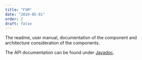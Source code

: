 ```yaml
---
title: "FSM"
date: "2019-05-01"
order: 2
draft: false
---
```


The readme, user manual, documentation of the component and architecture consideration of the components.

The API documentation can be found under [Javadoc](/fsm/api-fsm/index.html).  


